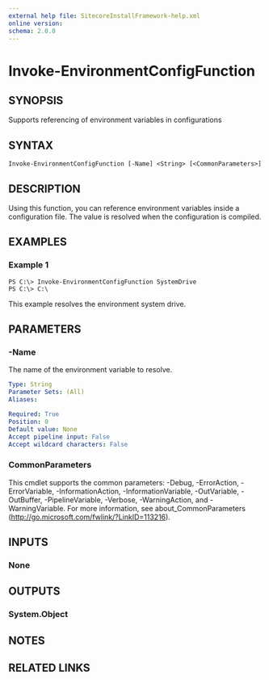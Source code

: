 ```yaml
---
external help file: SitecoreInstallFramework-help.xml
online version: 
schema: 2.0.0
---
```


# Invoke-EnvironmentConfigFunction

## SYNOPSIS
Supports referencing of environment variables in configurations

## SYNTAX

```
Invoke-EnvironmentConfigFunction [-Name] <String> [<CommonParameters>]
```

## DESCRIPTION
Using this function, you can reference environment variables inside a configuration file.
The value is resolved when the configuration is compiled.

## EXAMPLES

### Example 1
```
PS C:\> Invoke-EnvironmentConfigFunction SystemDrive
PS C:\> C:\
```

This example resolves the environment system drive.

## PARAMETERS

### -Name
The name of the environment variable to resolve.

```yaml
Type: String
Parameter Sets: (All)
Aliases: 

Required: True
Position: 0
Default value: None
Accept pipeline input: False
Accept wildcard characters: False
```

### CommonParameters
This cmdlet supports the common parameters: -Debug, -ErrorAction, -ErrorVariable, -InformationAction, -InformationVariable, -OutVariable, -OutBuffer, -PipelineVariable, -Verbose, -WarningAction, and -WarningVariable. For more information, see about_CommonParameters (http://go.microsoft.com/fwlink/?LinkID=113216).

## INPUTS

### None

## OUTPUTS

### System.Object

## NOTES

## RELATED LINKS

